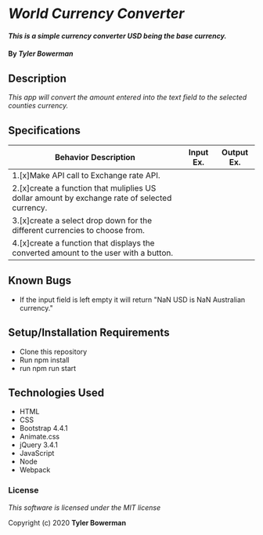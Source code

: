 # _World Currency Converter_

#### _This is a simple currency converter USD being the base currency._

#### By _**Tyler Bowerman**_

## Description

_This app will convert the amount entered into the text field to the selected counties currency._
 

## Specifications

|   Behavior Description   |  Input Ex.   |        Output Ex.        |
|------------------------------|--------------|--------------------------|
| 1.[x]Make API call to Exchange rate API.
| 2.[x]create a function that muliplies US dollar amount by exchange rate of selected currency.
| 3.[x]create a select drop down for the different currencies to choose from.
| 4.[x]create a function that displays the converted amount to the user with a button.

## Known Bugs
* If the input field is left empty it will return "NaN USD is NaN Australian currency." 


## Setup/Installation Requirements

* Clone this repository
* Run npm install
* run npm run start

## Technologies Used

* HTML
* CSS
* Bootstrap 4.4.1
* Animate.css
* jQuery 3.4.1
* JavaScript
* Node
* Webpack


### License

*This software is licensed under the MIT license*

Copyright (c) 2020 **Tyler Bowerman**
